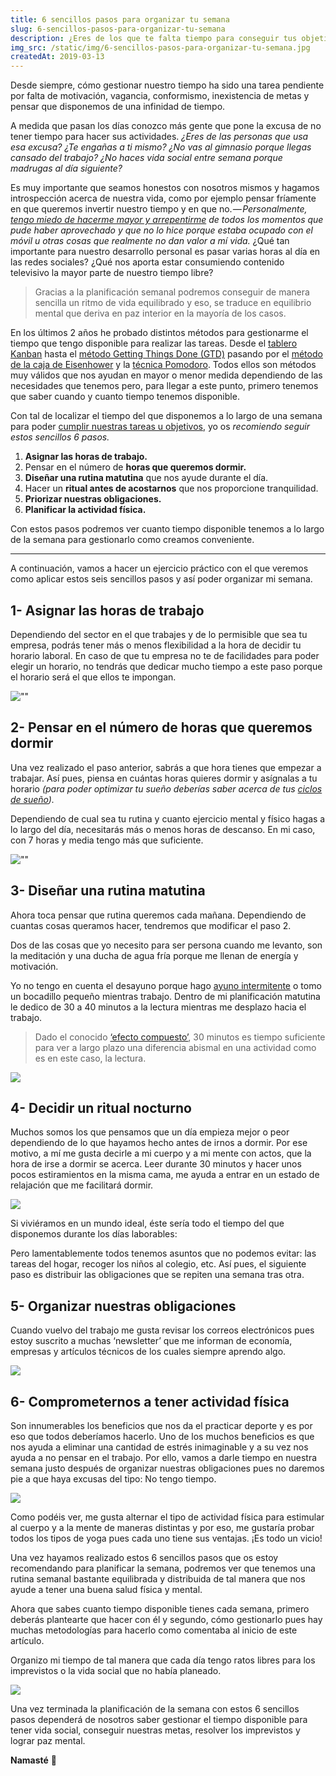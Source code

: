 ```yaml
---
title: 6 sencillos pasos para organizar tu semana
slug: 6-sencillos-pasos-para-organizar-tu-semana
description: ¿Eres de los que te falta tiempo para conseguir tus objetivos u objetivos? ¡Ahora ya no! Con estos 6 pasos sencillos consigue el tiempo que necesitas durante la semana
img_src: /static/img/6-sencillos-pasos-para-organizar-tu-semana.jpg
createdAt: 2019-03-13
---
```


Desde siempre, cómo gestionar nuestro tiempo ha sido una tarea pendiente por falta de motivación, vagancia, conformismo, inexistencia de metas y pensar que disponemos de una infinidad de tiempo.

A medida que pasan los días conozco más gente que pone la excusa de no tener tiempo para hacer sus actividades. *¿Eres de las personas que usa esa excusa? ¿Te engañas a ti mismo? ¿No vas al gimnasio porque llegas cansado del trabajo? ¿No haces vida social entre semana porque madrugas al día siguiente?*

Es muy importante que seamos honestos con nosotros mismos y hagamos introspección acerca de nuestra vida, como por ejemplo pensar fríamente en que queremos invertir nuestro tiempo y en que no. *— Personalmente, [tengo miedo de hacerme mayor y arrepentirme](https://www.elrincondevictor.com/pensar-en-voz-alta) de todos los momentos que pude haber aprovechado y que no lo hice porque estaba ocupado con el móvil u otras cosas que realmente no dan valor a mí vida.* ¿Qué tan importante para nuestro desarrollo personal es pasar varias horas al día en las redes sociales? ¿Qué nos aporta estar consumiendo contenido televisivo la mayor parte de nuestro tiempo libre?

> Gracias a la planificación semanal podremos conseguir de manera sencilla un ritmo de vida equilibrado y eso, se traduce en equilibrio mental que deriva en paz interior en la mayoría de los casos.

En los últimos 2 años he probado distintos métodos para gestionarme el tiempo que tengo disponible para realizar las tareas. Desde el [tablero Kanban](https://kanbanize.com/es/recursos-de-kanban/primeros-pasos/que-es-tablero-kanban/) hasta el [método Getting Things Done (GTD)](https://jordisanchez.info/que-es-gtd/) pasando por el [método de la caja de Eisenhower](https://www.entrepreneur.com/article/267004) y la [técnica Pomodoro](https://blogthinkbig.com/como-usar-la-tecnica-pomodoro). Todos ellos son métodos muy válidos que nos ayudan en mayor o menor medida dependiendo de las necesidades que tenemos pero, para llegar a este punto, primero tenemos que saber cuando y cuanto tiempo tenemos disponible.

Con tal de localizar el tiempo del que disponemos a lo largo de una semana para poder [cumplir nuestras tareas u objetivos](https://www.elrincondevictor.com/planifica-tus-metas-para-tener-un-equilibrio-mental), yo os *recomiendo seguir estos sencillos 6 pasos.*


1. **Asignar las horas de trabajo.**
2. Pensar en el número de **horas que queremos dormir.**
3. **Diseñar una rutina matutina** que nos ayude durante el día.
4. Hacer un **ritual antes de acostarnos** que nos proporcione tranquilidad.
5. **Priorizar nuestras obligaciones.**
6. **Planificar la actividad física.**

Con estos pasos podremos ver cuanto tiempo disponible tenemos a lo largo de la semana para gestionarlo como creamos conveniente.


<hr>

A continuación, vamos a hacer un ejercicio práctico con el que veremos como aplicar estos seis sencillos pasos y así poder organizar mi semana.

## 1- Asignar las horas de trabajo
Dependiendo del sector en el que trabajes y de lo permisible que sea tu empresa, podrás tener más o menos flexibilidad a la hora de decidir tu horario laboral. En caso de que tu empresa no te de facilidades para poder elegir un horario, no tendrás que dedicar mucho tiempo a este paso porque el horario será el que ellos te impongan.

![""](/static/img/6-sencillos-pasos-para-organizar-tu-semana-1.png)

## 2- Pensar en el número de horas que queremos dormir

Una vez realizado el paso anterior, sabrás a que hora tienes que empezar a trabajar. Así pues, piensa en cuántas horas quieres dormir y asígnalas a tu horario *(para poder optimizar tu sueño deberías saber acerca de tus [ciclos de sueño](http://muysaludable.sanitas.es/salud/fases-ciclos-sueno/)).*

Dependiendo de cual sea tu rutina y cuanto ejercicio mental y físico hagas a lo largo del día, necesitarás más o menos horas de descanso. En mi caso, con 7 horas y media tengo más que suficiente.

![""](/static/img/6-sencillos-pasos-para-organizar-tu-semana-2.png)

## 3- Diseñar una rutina matutina

Ahora toca pensar que rutina queremos cada mañana. Dependiendo de cuantas cosas queramos hacer, tendremos que modificar el paso 2.

Dos de las cosas que yo necesito para ser persona cuando me levanto, son la meditación y una ducha de agua fría porque me llenan de energía y motivación.

Yo no tengo en cuenta el desayuno porque hago [ayuno intermitente](https://www.dietdoctor.com/es/ayuno-intermitente) o tomo un bocadillo pequeño mientras trabajo. Dentro de mi planificación matutina le dedico de 30 a 40 minutos a la lectura mientras me desplazo hacia el trabajo.

> Dado el conocido [‘efecto compuesto’](https://www.elclubdeinversion.com/el-efecto-compuesto/), 30 minutos es tiempo suficiente para ver a largo plazo una diferencia abismal en una actividad como es en este caso, la lectura.

![](/static/img/6-sencillos-pasos-para-organizar-tu-semana-3.png)

## 4- Decidir un ritual nocturno

Muchos somos los que pensamos que un día empieza mejor o peor dependiendo de lo que hayamos hecho antes de irnos a dormir. Por ese motivo, a mí me gusta decirle a mi cuerpo y a mi mente con actos, que la hora de irse a dormir se acerca. Leer durante 30 minutos y hacer unos pocos estiramientos en la misma cama, me ayuda a entrar en un estado de relajación que me facilitará dormir.

![](/static/img/6-sencillos-pasos-para-organizar-tu-semana-4.png)

Si viviéramos en un mundo ideal, éste sería todo el tiempo del que disponemos durante los días laborables:

[](/static/img/6-sencillos-pasos-para-organizar-tu-semana-5.png)

Pero lamentablemente todos tenemos asuntos que no podemos evitar: las tareas del hogar, recoger los niños al colegio, etc. Así pues, el siguiente paso es distribuir las obligaciones que se repiten una semana tras otra.

## 5- Organizar nuestras obligaciones
Cuando vuelvo del trabajo me gusta revisar los correos electrónicos pues estoy suscrito a muchas ‘newsletter’ que me informan de economía, empresas y artículos técnicos de los cuales siempre aprendo algo.

![](/static/img/6-sencillos-pasos-para-organizar-tu-semana-6.png)

## 6- Comprometernos a tener actividad física

Son innumerables los beneficios que nos da el practicar deporte y es por eso que todos deberíamos hacerlo. Uno de los muchos beneficios es que nos ayuda a eliminar una cantidad de estrés inimaginable y a su vez nos ayuda a no pensar en el trabajo. Por ello, vamos a darle tiempo en nuestra semana justo después de organizar nuestras obligaciones pues no daremos pie a que haya excusas del tipo: No tengo tiempo.

![](/static/img/6-sencillos-pasos-para-organizar-tu-semana-7.png)

Como podéis ver, me gusta alternar el tipo de actividad física para estimular al cuerpo y a la mente de maneras distintas y por eso, me gustaría probar todos los tipos de yoga pues cada uno tiene sus ventajas. ¡Es todo un vicio!

Una vez hayamos realizado estos 6 sencillos pasos que os estoy recomendando para planificar la semana, podremos ver que tenemos una rutina semanal bastante equilibrada y distribuida de tal manera que nos ayude a tener una buena salud física y mental.

Ahora que sabes cuanto tiempo disponible tienes cada semana, primero deberás plantearte que hacer con él y segundo, cómo gestionarlo pues hay muchas metodologías para hacerlo como comentaba al inicio de este artículo.

Organizo mi tiempo de tal manera que cada día tengo ratos libres para los imprevistos o la vida social que no había planeado.

![](/static/img/6-sencillos-pasos-para-organizar-tu-semana-8.png)

Una vez terminada la planificación de la semana con estos 6 sencillos pasos dependerá de nosotros saber gestionar el tiempo disponible para tener vida social, conseguir nuestras metas, resolver los imprevistos y lograr paz mental.

**Namasté** 🙏